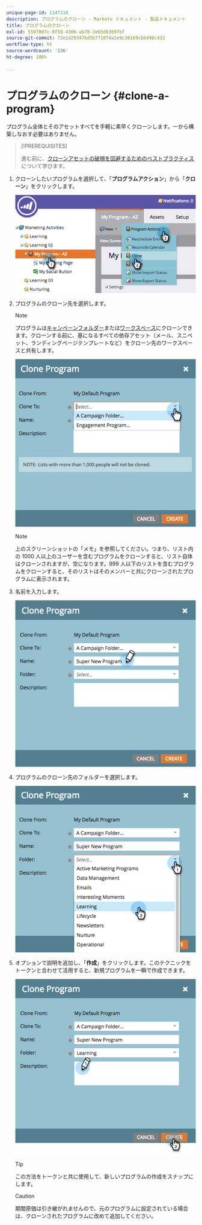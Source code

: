 ```yaml
---
unique-page-id: 1147110
description: プログラムのクローン - Marketo ドキュメント - 製品ドキュメント
title: プログラムのクローン
exl-id: 5597007c-8f58-4306-ab78-3e65d6369fbf
source-git-commit: 72e1d29347bd5b77107da1e9c30169cb6490c432
workflow-type: ht
source-wordcount: '236'
ht-degree: 100%

---
```


# プログラムのクローン {#clone-a-program}

プログラム全体とそのアセットすべてを手軽に素早くクローンします。一から構築しなおす必要はありません。

>[!PREREQUISITES]
>
>進む前に、[クローンアセットの破損を回避するためのベストプラクティス](https://nation.marketo.com/t5/Knowledgebase/Avoiding-Corruption-in-Cloned-Assets/ta-p/249729)について学びます。

1. クローンしたいプログラムを選択して、「**プログラムアクション**」から「**クローン**」をクリックします。

   ![](assets/image2014-9-5-14-3a31-3a49.png)

1. プログラムのクローン先を選択します。

   >[!NOTE]
   >
   >プログラムは[キャンペーン](/help/marketo/product-docs/core-marketo-concepts/miscellaneous/create-new-campaign-folder.md)[フォルダー](/help/marketo/product-docs/core-marketo-concepts/miscellaneous/create-new-campaign-folder.md)または[ワークスペース](/help/marketo/product-docs/administration/workspaces-and-person-partitions/create-a-new-workspace.md)にクローンできます。クローンする前に、基になるすべての依存アセット（メール、スニペット、ランディングページテンプレートなど）をクローン先のワークスペースと共有します。

   ![](assets/cloneto.png)

   >[!NOTE]
   >
   >上のスクリーンショットの「メモ」を参照してください。つまり、リスト内の 1000 人以上のユーザーを含むプログラムをクローンすると、リスト自体はクローンされますが、空になります。999 人以下のリストを含むプログラムをクローンすると、そのリストはそのメンバーと共にクローンされたプログラムに表示されます。

1. 名前を入力します。

   ![](assets/cloneprogramname.png)

1. プログラムのクローン先のフォルダーを選択します。

   ![](assets/choosefolderclone.png)

1. オプションで説明を追加し、「**作成**」をクリックします。このテクニックをトークンと合わせて活用すると、新規プログラムを一瞬で作成できます。

   ![](assets/createclone.png)

   >[!TIP]
   >
   >この方法をトークンと共に使用して、新しいプログラムの作成をスナップにします。

   >[!CAUTION]
   >
   >期間原価は引き継がれませんので、元のプログラムに設定されている場合は、クローンされたプログラムに改めて追加してください。
